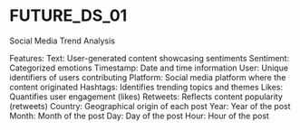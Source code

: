 # FUTURE_DS_01
Social Media Trend Analysis


Features:
Text:	User-generated content showcasing sentiments
Sentiment:	Categorized emotions
Timestamp:	Date and time information
User:	Unique identifiers of users contributing
Platform:	Social media platform where the content originated
Hashtags:	Identifies trending topics and themes
Likes:	Quantifies user engagement (likes)
Retweets:	Reflects content popularity (retweets)
Country:	Geographical origin of each post
Year:	Year of the post
Month:	Month of the post
Day:	Day of the post
Hour:	Hour of the post
